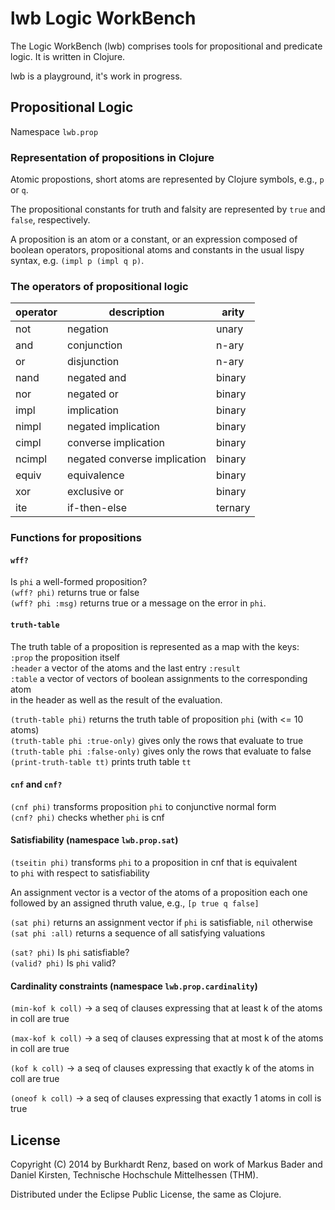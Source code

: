 # lwb Logic WorkBench

The Logic WorkBench (lwb) comprises tools for propositional and
predicate logic. It is written in Clojure.

lwb is a playground, it's work in progress.

## Propositional Logic

Namespace `lwb.prop` 

### Representation of propositions in Clojure

Atomic propostions, short atoms are represented by Clojure symbols,
e.g., `p` or `q`.

The propositional constants for truth and falsity are represented
by `true` and `false`, respectively.

A proposition is an atom or a constant, or an expression composed
of boolean operators, propositional atoms and constants in the usual
lispy syntax, e.g. `(impl p (impl q p)`.

### The operators of propositional logic

operator | description | arity
-------- | ----------- | -----
not | negation | unary
and | conjunction | n-ary
or | disjunction | n-ary
nand | negated and | binary
nor | negated or | binary
impl | implication | binary
nimpl | negated implication | binary
cimpl | converse implication | binary
ncimpl | negated converse implication | binary
equiv | equivalence | binary
xor | exclusive or | binary
ite | if-then-else | ternary

### Functions for propositions

#### `wff?` 

Is `phi` a well-formed proposition?   
`(wff? phi)` returns true or false   
`(wff? phi :msg)` returns true or a message on the error in `phi`.   

#### `truth-table`

The truth table of a proposition is represented as a map with the keys:   
`:prop`  the proposition itself   
`:header` a vector of the atoms and the last entry `:result`   
`:table` a vector of vectors of boolean assignments to the corresponding atom   
         in the header as well as the result of the evaluation.   
         
`(truth-table phi)` returns the truth table of proposition `phi` (with <= 10 atoms)   
`(truth-table phi :true-only)` gives only the rows that evaluate to true   
`(truth-table phi :false-only)` gives only the rows that evaluate to false   
`(print-truth-table tt)` prints truth table `tt`  

#### `cnf` and `cnf?`

`(cnf phi)` transforms proposition `phi` to conjunctive normal form   
`(cnf? phi)` checks whether `phi` is cnf

#### Satisfiability (namespace `lwb.prop.sat`)

`(tseitin phi)` transforms `phi` to a proposition in cnf that is equivalent  
     to `phi` with respect to satisfiability
     
An assignment vector is a vector of the atoms of a proposition each one
followed by an assigned thruth value, e.g., `[p true q false]`      

`(sat phi)` returns an assignment vector if `phi` is satisfiable, `nil` otherwise   
`(sat phi :all)` returns a sequence of all satisfying valuations   

`(sat? phi)` Is `phi` satisfiable?    
`(valid? phi)` Is `phi` valid?

#### Cardinality constraints (namespace `lwb.prop.cardinality`)

`(min-kof k coll)` -> a seq of clauses expressing that  at least k of the atoms in coll are true

`(max-kof k coll)` -> a seq of clauses expressing that  at most k of the atoms in coll are true

`(kof k coll)` -> a seq of clauses expressing that exactly k of the atoms in coll are true

`(oneof k coll)` -> a seq of clauses expressing that exactly 1 atoms in coll is true


## License

Copyright (C) 2014 by Burkhardt Renz, based on work of Markus Bader and
Daniel Kirsten, Technische Hochschule Mittelhessen (THM).

Distributed under the Eclipse Public License, the same as Clojure.
